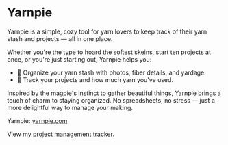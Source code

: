 # Yarnpie

Yarnpie is a simple, cozy tool for yarn lovers to keep track of their yarn stash and projects — all in one place. 

Whether you're the type to hoard the softest skeins, start ten projects at once, or you're just starting out, Yarnpie helps you:
- 🌸 Organize your yarn stash with photos, fiber details, and yardage.
- 🧵 Track your projects and how much yarn you've used.

Inspired by the magpie's instinct to gather beautiful things, Yarnpie brings a touch of charm to staying organized. No spreadsheets, no stress — just a more delightful way to manage your making.

Yarnpie: [yarnpie.com](https://yarnpie.com/)

View my [project management tracker](https://www.notion.so/snippets-of-san/Project-Manager-1de7aa1eb2af807bb419fa2ad1cd12d6?source=copy_link).